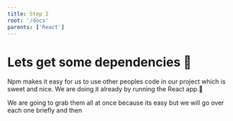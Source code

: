 ```yaml
---
title: Step 2
root: '/docs'
parents: ['React']
---
```


# Lets get some dependencies 🧐

Npm makes it easy for us to use other peoples code in our project which is sweet and nice. We are doing it already by running the React app.😬

We are going to grab them all at once because its easy but we will go over each one briefly and then
